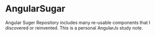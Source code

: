# AngularSugar
Angular Suger Repository includes many re-usable components that I discovered or reinvented. This is a personal AngularJs study note.
